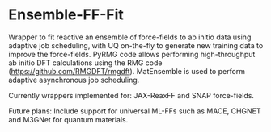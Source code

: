 # Ensemble-FF-Fit
Wrapper to fit reactive an ensemble of force-fields to ab initio data using adaptive job scheduling, with UQ on-the-fly to generate new training data to improve the force-fields. 
PyRMG code allows performing high-throughput ab initio DFT calculations using the RMG code (https://github.com/RMGDFT/rmgdft).  MatEnsemble is used to perform adaptive asynchronous job scheduling.  

Currently wrappers implemented for: JAX-ReaxFF and SNAP force-fields.

Future plans: Include support for universal ML-FFs such as MACE, CHGNET and M3GNet for quantum materials.  
